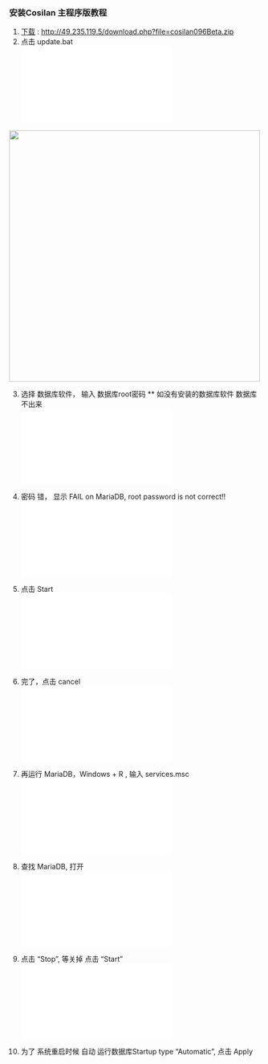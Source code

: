 ### 安装Cosilan 主程序版教程
1. [下载](http://49.235.119.5/download.php?file=cosilan096Beta.zip) : http://49.235.119.5/download.php?file=cosilan096Beta.zip
2. 点击 update.bat  
![](pic.php?code=I16568479940)   
<img src="pic.php?code=I16568479941" width="500">

3. 选择 数据库软件， 输入 数据库root密码
	** 如没有安装的数据库软件 数据库不出来  
![](pic.php?code=I16568479942)

4. 密码 错， 显示 FAIL on MariaDB, root password is not correct!!  
![](pic.php?code=I16568479943)

5. 点击 Start  
![](pic.php?code=I16568479944)

6. 完了，点击 cancel  
![](pic.php?code=I16568479945)

7. 再运行 MariaDB，Windows + R , 输入 services.msc  
![](pic.php?code=I16568479946)

8. 查找 MariaDB, 打开  
![](pic.php?code=I16568479947)

9. 点击 “Stop”, 等关掉 点击 “Start”  
![](pic.php?code=I16568479948)

10. 为了 系统重启时候 自动 运行数据库Startup type “Automatic”, 点击 Apply